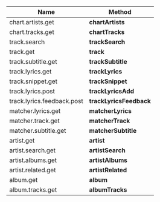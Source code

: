 | Name  | Method  |
|---|---|
|chart.artists.get| **chartArtists**|
|chart.tracks.get| **chartTracks**|
|track.search| **trackSearch**|
|track.get| **track**|
|track.subtitle.get| **trackSubtitle**|
|track.lyrics.get| **trackLyrics**|
|track.snippet.get| **trackSnippet**|
|track.lyrics.post| **trackLyricsAdd**|
|track.lyrics.feedback.post| **trackLyricsFeedback**|
|matcher.lyrics.get| **matcherLyrics**|
|matcher.track.get| **matcherTrack**|
|matcher.subtitle.get| **matcherSubtitle**|
|artist.get| **artist**|
|artist.search.get| **artistSearch**|
|artist.albums.get| **artistAlbums**|
|artist.related.get| **artistRelated**|
|album.get| **album**|
|album.tracks.get| **albumTracks**|

